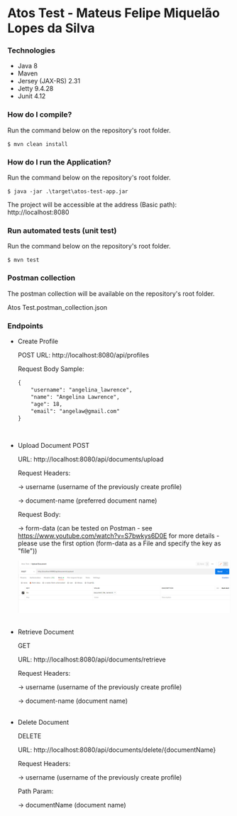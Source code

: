 # Atos Test - Mateus Felipe Miquelão Lopes da Silva

### Technologies
* Java 8
* Maven
* Jersey (JAX-RS) 2.31
* Jetty 9.4.28
* Junit 4.12

### How do I compile?
Run the command below on the repository's root folder.

    $ mvn clean install

### How do I run the Application?
Run the command below on the repository's root folder.

    $ java -jar .\target\atos-test-app.jar

The project will be accessible at the address (Basic path): http://localhost:8080

### Run automated tests (unit test)
Run the command below on the repository's root folder.

    $ mvn test

### Postman collection
The postman collection will be available on the repository's root folder.

Atos Test.postman_collection.json

### Endpoints
- Create Profile

  POST
  URL: http://localhost:8080/api/profiles

  Request Body Sample:
  ````
  {
      "username": "angelina_lawrence",
      "name": "Angelina Lawrence",
      "age": 18,
      "email": "angelaw@gmail.com"
  }
  ````
  <br />
- Upload Document
  POST

  URL: http://localhost:8080/api/documents/upload
  
  Request Headers:

  -> username (username of the previously create profile)
  
  -> document-name (preferred document name)
  
  Request Body:
  
  -> form-data (can be tested on Postman - see https://www.youtube.com/watch?v=S7bwkys6D0E for more details - 
     please use the first option (form-data as a File and specify the key as "file"))

  
  ![Screenshot](postman_image.png)
  <br />
  <br />
- Retrieve Document
  
  GET

  URL: http://localhost:8080/api/documents/retrieve

  Request Headers:
  
  -> username (username of the previously create profile)

  -> document-name (document name)
  <br />
  <br />
- Delete Document
  
  DELETE
  
  URL: http://localhost:8080/api/documents/delete/{documentName}
  
  Request Headers:
  
  -> username (username of the previously create profile)
  
  Path Param:
  
  -> documentName (document name)
 
